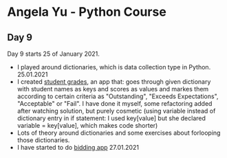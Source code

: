 # Angela Yu - Python Course
## Day 9
Day 9 starts 25 of January 2021. 
- I played around dictionaries, which is data collection type in Python. 25.01.2021
- I created [student grades](student_grades.py), an app that: goes through given dictionary with student names as keys and scores as values and markes them according to certain criteria as "Outstanding", "Exceeds Expectations", "Acceptable" or "Fail". I have done it myself, some refactoring added after watching solution, but purely cosmetic (using variable instead of dictionary entry in if statement: I used key[value] but she declared variable = key[value], which makes code shorter)
- Lots of theory around dictionaries and some exercises about forlooping those dictionaries.
- I have started to do [bidding app](bid.0.1.py) 27.01.2021